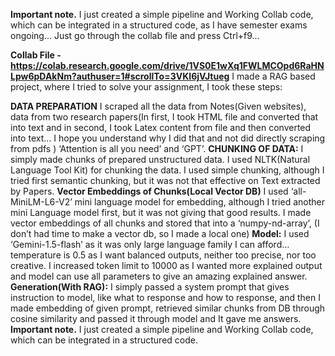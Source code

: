 **Important note.**
I just created a simple pipeline and Working Collab code, which can be integrated in a structured code, as I have semester exams ongoing... Just go through the collab file and press Ctrl+f9...

**Collab File - https://colab.research.google.com/drive/1VS0E1wXq1FWLMCOpd6RaHNLpw6pDAkNm?authuser=1#scrollTo=3VKI6jVJtueg**
I made a RAG based project, where I tried to solve your assignment, I took these steps:

**DATA PREPARATION**
I scraped all the data from Notes(Given websites), data from two research papers(In first, I took HTML file and converted that into text and in second, I took Latex content from file and then converted into text… I hope you understand why I did that and not did directly scraping from pdfs ) ‘Attention is all you need’ and ‘GPT’.
**CHUNKING OF DATA:**
I simply made chunks of prepared unstructured data. I used NLTK(Natural Language Tool Kit) for chunking the data. I used simple chunking, although I tried first semantic chunking, but it was not that effective on Text extracted by Papers. 
**Vector Embeddings of Chunks(Local Vector DB)**
I used ‘all-MiniLM-L6-V2’ mini language model for embedding, although I tried another mini Language model first, but it was not giving that good results.
I made vector embeddings of all chunks and stored that into a ‘numpy-nd-array’, (I don’t had time to make a vector db, so I made a local one)
**Model:**
I used ‘Gemini-1.5-flash’ as it was only large language family I can afford…
temperature is 0.5 as I want balanced outputs, neither too precise, nor too creative. I increased token limit to 10000 as I wanted more explained output and model can use all parameters to give an amazing explained answer. 
**Generation(With RAG):**
I simply passed a system prompt that gives instruction to model, like what to response and how to response, and then I made embedding of given prompt, retrieved similar chunks from DB through cosine similarity and passed it through model and It gave me answers.
**Important note.**
I just created a simple pipeline and Working Collab code, which can be integrated in a structured code.
